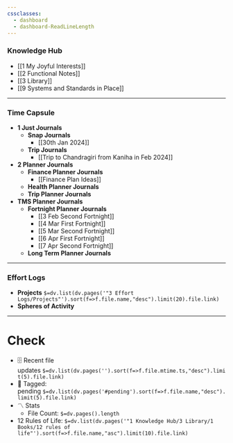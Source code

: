 ```yaml
---
cssclasses:
  - dashboard
  - dashboard-ReadLineLength
---
```


### Knowledge Hub
- [[1 My Joyful Interests]]
- [[2 Functional Notes]]
- [[3 Library]]
- [[9 Systems and Standards in Place]]
---
### Time Capsule
- **1 Just Journals**
	- **Snap Journals**
		- [[30th Jan 2024]]
	- **Trip Journals**
		- [[Trip to Chandragiri from Kaniha in Feb 2024]]
- **2 Planner Journals**
	- **Finance Planner Journals**
		- [[Finance Plan Ideas]]
	- **Health Planner Journals**
	- **Trip Planner Journals**
- **TMS Planner Journals**
	- **Fortnight Planner Journals**
		- [[3 Feb Second Fortnight]]
		- [[4 Mar First Fortnight]]
		- [[5 Mar Second Fortnight]]
		- [[6 Apr First Fortnight]]
		- [[7 Apr Second Fortnight]]
	- **Long Term Planner Journals**
---
### Effort Logs
- **Projects**
 `$=dv.list(dv.pages('"3 Effort Logs/Projects"').sort(f=>f.file.name,"desc").limit(20).file.link)`
- **Spheres of Activity**

---
# Check
- 🗄️ Recent file updates `$=dv.list(dv.pages('').sort(f=>f.file.mtime.ts,"desc").limit(5).file.link)`
- 🔖 Tagged: pending `$=dv.list(dv.pages('#pending').sort(f=>f.file.name,"desc").limit(5).file.link)`
- 〽️ Stats
    - File Count: `$=dv.pages().length`
-  12 Rules of Life: `$=dv.list(dv.pages('"1 Knowledge Hub/3 Library/1 Books/12 rules of life"').sort(f=>f.file.name,"asc").limit(10).file.link)`